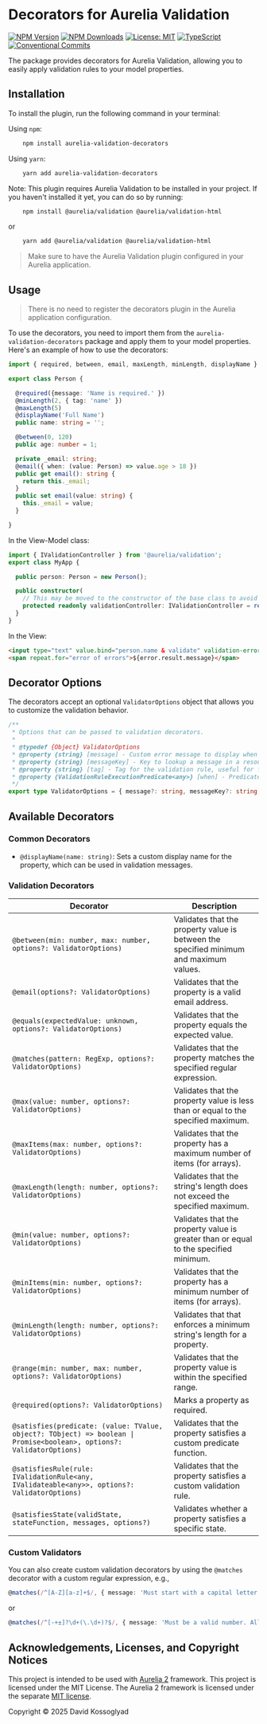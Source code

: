 # Decorators for Aurelia Validation

[![NPM Version](https://img.shields.io/npm/v/aurelia-validation-decorators)](https://www.npmjs.com/package/aurelia-validation-decorators)
[![NPM Downloads](https://img.shields.io/npm/dy/aurelia-validation-decorators)](https://www.npmjs.com/package/aurelia-validation-decorators)
[![License: MIT](https://img.shields.io/badge/License-MIT-yellow.svg)](https://opensource.org/licenses/MIT)
[![TypeScript](https://img.shields.io/badge/%3C%2F%3E-TypeScript-%230074c1.svg)](http://www.typescriptlang.org/)
[![Conventional Commits](https://img.shields.io/badge/Conventional%20Commits-1.0.0-yellow.svg)](https://conventionalcommits.org)

The package provides decorators for Aurelia Validation, allowing you to easily apply validation rules to your model properties.

## Installation

To install the plugin, run the following command in your terminal:

Using `npm`:

``` bash
    npm install aurelia-validation-decorators
```

Using `yarn`:

``` bash
    yarn add aurelia-validation-decorators
```

Note:
This plugin requires Aurelia Validation to be installed in your project. If you haven't installed it yet, you can do so by running:

``` bash
    npm install @aurelia/validation @aurelia/validation-html
```

or

``` bash
    yarn add @aurelia/validation @aurelia/validation-html
```

> Make sure to have the Aurelia Validation plugin configured in your Aurelia application.

## Usage

> There is no need to register the decorators plugin in the Aurelia application configuration.

To use the decorators, you need to import them from the `aurelia-validation-decorators` package and apply them to your model properties. Here's an example of how to use the decorators:

```typescript
import { required, between, email, maxLength, minLength, displayName } from 'aurelia-validation-decorators';

export class Person {

  @required({message: 'Name is required.' })
  @minLength(2, { tag: 'name' })
  @maxLength(5)
  @displayName('Full Name')
  public name: string = '';

  @between(0, 120)
  public age: number = 1;

  private _email: string;
  @email({ when: (value: Person) => value.age > 18 })
  public get email(): string {
    return this._email;
  }
  public set email(value: string) {
    this._email = value;
  }

}
```

In the View-Model class:

```typescript
import { IValidationController } from '@aurelia/validation';
export class MyApp {

  public person: Person = new Person();

  public constructor(
    // This may be moved to the constructor of the base class to avoid repetitive code in View-Models classes
    protected readonly validationController: IValidationController = resolve(newInstanceForScope(IValidationController))) {
  }
}
```

In the View:

```html
<input type="text" value.bind="person.name & validate" validation-errors.from-view="errors">
<span repeat.for="error of errors">${error.result.message}</span>
```

## Decorator Options

The decorators accept an optional `ValidatorOptions` object that allows you to customize the validation behavior.

```typescript
/**
 * Options that can be passed to validation decorators.
 *
 * @typedef {Object} ValidatorOptions
 * @property {string} [message] - Custom error message to display when validation fails.
 * @property {string} [messageKey] - Key to lookup a message in a resource file.
 * @property {string} [tag] - Tag for the validation rule, useful for filtering or categorizing validations.
 * @property {ValidationRuleExecutionPredicate<any>} [when] - Predicate that determines when the validation rule should be executed.
 */
export type ValidatorOptions = { message?: string, messageKey?: string, tag?: string, when?: ValidationRuleExecutionPredicate<any> };

```

## Available Decorators

### Common Decorators

- `@displayName(name: string)`: Sets a custom display name for the property, which can be used in validation messages.

### Validation Decorators

| Decorator                                                                                                             | Description                                                                            |
| --------------------------------------------------------------------------------------------------------------------- | -------------------------------------------------------------------------------------- |
| `@between(min: number, max: number, options?: ValidatorOptions)`                                                      | Validates that the property value is between the specified minimum and maximum values. |
| `@email(options?: ValidatorOptions)`                                                                                  | Validates that the property is a valid email address.                                  |
| `@equals(expectedValue: unknown, options?: ValidatorOptions)`                                                         | Validates that the property equals the expected value.                                 |
| `@matches(pattern: RegExp, options?: ValidatorOptions)`                                                               | Validates that the property matches the specified regular expression.                  |
| `@max(value: number, options?: ValidatorOptions)`                                                                     | Validates that the property value is less than or equal to the specified maximum.      |
| `@maxItems(max: number, options?: ValidatorOptions)`                                                                  | Validates that the property has a maximum number of items (for arrays).                |
| `@maxLength(length: number, options?: ValidatorOptions)`                                                              | Validates that the string's length does not exceed the specified maximum.              |
| `@min(value: number, options?: ValidatorOptions)`                                                                     | Validates that the property value is greater than or equal to the specified minimum.   |
| `@minItems(min: number, options?: ValidatorOptions)`                                                                  | Validates that the property has a minimum number of items (for arrays).                |
| `@minLength(length: number, options?: ValidatorOptions)`                                                              | Validates that that enforces a minimum string's length for a property.                 |
| `@range(min: number, max: number, options?: ValidatorOptions)`                                                        | Validates that the property value is within the specified range.                       |
| `@required(options?: ValidatorOptions)`                                                                               | Marks a property as required.                                                          |
| `@satisfies(predicate: (value: TValue, object?: TObject) => boolean \| Promise<boolean>, options?: ValidatorOptions)` | Validates that the property satisfies a custom predicate function.                     |
| `@satisfiesRule(rule: IValidationRule<any, IValidateable<any>>, options?: ValidatorOptions)`                          | Validates that the property satisfies a custom validation rule.                        |
| `@satisfiesState(validState, stateFunction, messages, options?)`                                                      | Validates whether a property satisfies a specific state.                               |

### Custom Validators

You can also create custom validation decorators by using the `@matches` decorator with a custom regular expression, e.g.,

```typescript
@matches(/^[A-Z][a-z]+$/, { message: 'Must start with a capital letter and contain only letters.' })
```

or

```typescript
@matches(/^[-+±]?\d+(\.\d+)?$/, { message: 'Must be a valid number. Allowed formats: 123, ±2, -123.45, +0.5' })
```

## Acknowledgements, Licenses, and Copyright Notices

This project is intended to be used with [Aurelia 2](https://aurelia.io/) framework. This project is licensed under the MIT License. The Aurelia 2 framework is licensed under the separate [MIT license](https://github.com/aurelia/aurelia/blob/master/LICENSE).

Copyright © 2025 David Kossoglyad
